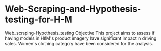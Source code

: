 # Web-Scraping-and-Hypothesis-testing-for-H-M
Web_scraping-Hypothesis_testing
Objective
This project aims to assess if having models in H&M's product imagery have significant impact in driving sales. Women's clothing category have been considered for the analysis.

